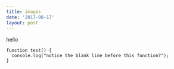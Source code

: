 ```yaml
---
title: images
date: '2017-08-17'
layout: post
---
```



hello

```
function test() {
  console.log("notice the blank line before this function?");
}
```

